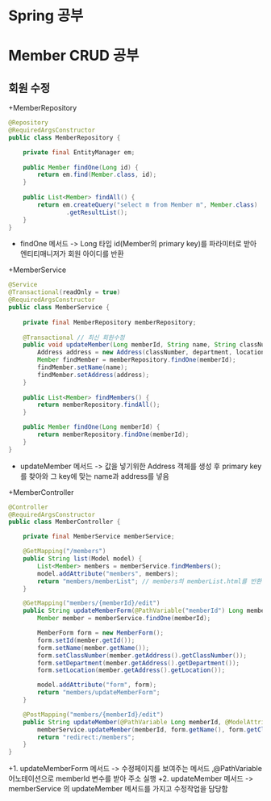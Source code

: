 # Spring 공부

# Member CRUD 공부

## 회원 수정

+MemberRepository
````java
@Repository
@RequiredArgsConstructor
public class MemberRepository {

    private final EntityManager em;
    
    public Member findOne(Long id) {
        return em.find(Member.class, id);
    }
    
    public List<Member> findAll() {
        return em.createQuery("select m from Member m", Member.class)
                .getResultList();
    }
}
````
 + findOne 메서드 -> Long 타입 id(Member의 primary key)를 파라미터로 받아 엔티티매니저가 회원 아이디를 반환


+MemberService
````java
@Service
@Transactional(readOnly = true)
@RequiredArgsConstructor
public class MemberService {
    
    private final MemberRepository memberRepository;
    
    @Transactional // 최신 회원수정
    public void updateMember(Long memberId, String name, String classNumber, String department, String location) {
        Address address = new Address(classNumber, department, location);
        Member findMember = memberRepository.findOne(memberId);
        findMember.setName(name);
        findMember.setAddress(address);
    }
    
    public List<Member> findMembers() {
        return memberRepository.findAll();
    }

    public Member findOne(Long memberId) {
        return memberRepository.findOne(memberId);
    }
}
````
 + updateMember 메서드 -> 값을 넣기위한 Address 객체를 생성 후 primary key를 찾아와 그 key에 맞는 name과 address를 넣음


+MemberController
````java
@Controller
@RequiredArgsConstructor
public class MemberController {

    private final MemberService memberService;

    @GetMapping("/members")
    public String list(Model model) {
        List<Member> members = memberService.findMembers();
        model.addAttribute("members", members);
        return "members/memberList"; // members의 memberList.html를 반환
    }

    @GetMapping("members/{memberId}/edit")
    public String updateMemberForm(@PathVariable("memberId") Long memberId, Model model) {
        Member member = memberService.findOne(memberId);

        MemberForm form = new MemberForm();
        form.setId(member.getId());
        form.setName(member.getName());
        form.setClassNumber(member.getAddress().getClassNumber());
        form.setDepartment(member.getAddress().getDepartment());
        form.setLocation(member.getAddress().getLocation());

        model.addAttribute("form", form);
        return "members/updateMemberForm";
    }

    @PostMapping("members/{memberId}/edit")
    public String updateMember(@PathVariable Long memberId, @ModelAttribute("form") MemberForm form) {
        memberService.updateMember(memberId, form.getName(), form.getClassNumber(), form.getDepartment(), form.getLocation());
        return "redirect:/members";
    }
}
````
 +1. updateMemberForm 메서드 -> 수정페이지를 보여주는 메서드 ,@PathVariable 어노테이션으로 memberId 변수를 받아 주소 실행 
 +2. updateMember 메서드 -> memberService 의 updateMember 메서드를 가지고 수정작업을 담당함